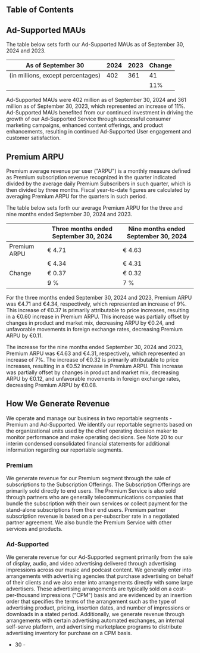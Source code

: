## Table of Contents

## Ad-Supported MAUs

The table below sets forth our Ad-Supported MAUs as of September 30, 2024 and 2023.

| As of September 30 | 2024 | 2023 | Change |
|--------------------|------|------|--------|
| (in millions, except percentages) | 402   | 361  | 41     |
| | | | 11%  |

Ad-Supported MAUs were 402 million as of September 30, 2024 and 361 million as of September 30, 2023, which represented an increase of 11%. Ad-Supported MAUs benefited from our continued investment in driving the growth of our Ad-Supported Service through successful consumer marketing campaigns, enhanced content offerings, and product enhancements, resulting in continued Ad-Supported User engagement and customer satisfaction.

## Premium ARPU

Premium average revenue per user ("ARPU") is a monthly measure defined as Premium subscription revenue recognized in the quarter indicated divided by the average daily Premium Subscribers in such quarter, which is then divided by three months. Fiscal year-to-date figures are calculated by averaging Premium ARPU for the quarters in such period.

The table below sets forth our average Premium ARPU for the three and nine months ended September 30, 2024 and 2023.

| | Three months ended September 30, 2024 | Nine months ended September 30, 2024 |
|-----------------|----------------------------------------|--------------------------------------|
| Premium ARPU    | € 4.71         | € 4.63       |
|                 | € 4.34         | € 4.31       |
| Change          | € 0.37         | € 0.32       |
|                 | 9 %            | 7 %          |

For the three months ended September 30, 2024 and 2023, Premium ARPU was €4.71 and €4.34, respectively, which represented an increase of 9%. This increase of €0.37 is primarily attributable to price increases, resulting in a €0.60 increase in Premium ARPU. This increase was partially offset by changes in product and market mix, decreasing ARPU by €0.24, and unfavorable movements in foreign exchange rates, decreasing Premium ARPU by €0.11.

The increase for the nine months ended September 30, 2024 and 2023, Premium ARPU was €4.63 and €4.31, respectively, which represented an increase of 7%. The increase of €0.32 is primarily attributable to price increases, resulting in a €0.52 increase in Premium ARPU. This increase was partially offset by changes in product and market mix, decreasing ARPU by €0.12, and unfavorable movements in foreign exchange rates, decreasing Premium ARPU by €0.08.

## How We Generate Revenue

We operate and manage our business in two reportable segments - Premium and Ad-Supported. We identify our reportable segments based on the organizational units used by the chief operating decision maker to monitor performance and make operating decisions. See Note 20 to our interim condensed consolidated financial statements for additional information regarding our reportable segments.

### Premium

We generate revenue for our Premium segment through the sale of subscriptions to the Subscription Offerings. The Subscription Offerings are primarily sold directly to end users. The Premium Service is also sold through partners who are generally telecommunications companies that bundle the subscription with their own services or collect payment for the stand-alone subscriptions from their end users. Premium partner subscription revenue is based on a per-subscriber rate in a negotiated partner agreement. We also bundle the Premium Service with other services and products.

### Ad-Supported

We generate revenue for our Ad-Supported segment primarily from the sale of display, audio, and video advertising delivered through advertising impressions across our music and podcast content. We generally enter into arrangements with advertising agencies that purchase advertising on behalf of their clients and we also enter into arrangements directly with some large advertisers. These advertising arrangements are typically sold on a cost-per-thousand impressions ("CPM") basis and are evidenced by an insertion order that specifies the terms of the arrangement such as the type of advertising product, pricing, insertion dates, and number of impressions or downloads in a stated period. Additionally, we generate revenue through arrangements with certain advertising automated exchanges, an internal self-serve platform, and advertising marketplace programs to distribute advertising inventory for purchase on a CPM basis.

- 30 -